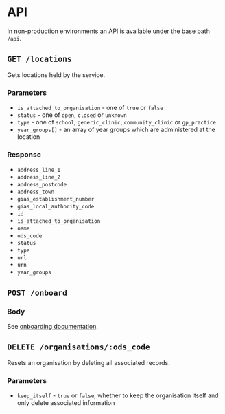 # API

In non-production environments an API is available under the base path `/api`.

## `GET /locations`

Gets locations held by the service.

### Parameters

- `is_attached_to_organisation` - one of `true` or `false`
- `status` - one of `open`, `closed` or `unknown`
- `type` - one of `school`, `generic_clinic`, `community_clinic` or `gp_practice`
- `year_groups[]` - an array of year groups which are administered at the location

### Response

- `address_line_1`
- `address_line_2`
- `address_postcode`
- `address_town`
- `gias_establishment_number`
- `gias_local_authority_code`
- `id`
- `is_attached_to_organisation`
- `name`
- `ods_code`
- `status`
- `type`
- `url`
- `urn`
- `year_groups`

## `POST /onboard`

### Body

See [onboarding documentation](onboarding.md).

## `DELETE /organisations/:ods_code`

Resets an organisation by deleting all associated records.

### Parameters

- `keep_itself` - `true` or `false`, whether to keep the organisation itself and only delete associated information
